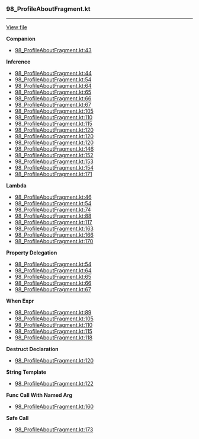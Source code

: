 ### 98_ProfileAboutFragment.kt
---
[View file](../../recall_analyzed/98_ProfileAboutFragment.kt)

**Companion**

 - [98_ProfileAboutFragment.kt:43](../../recall_analyzed/98_ProfileAboutFragment.kt#L43)

**Inference**

 - [98_ProfileAboutFragment.kt:44](../../recall_analyzed/98_ProfileAboutFragment.kt#L44)
 - [98_ProfileAboutFragment.kt:54](../../recall_analyzed/98_ProfileAboutFragment.kt#L54)
 - [98_ProfileAboutFragment.kt:64](../../recall_analyzed/98_ProfileAboutFragment.kt#L64)
 - [98_ProfileAboutFragment.kt:65](../../recall_analyzed/98_ProfileAboutFragment.kt#L65)
 - [98_ProfileAboutFragment.kt:66](../../recall_analyzed/98_ProfileAboutFragment.kt#L66)
 - [98_ProfileAboutFragment.kt:67](../../recall_analyzed/98_ProfileAboutFragment.kt#L67)
 - [98_ProfileAboutFragment.kt:105](../../recall_analyzed/98_ProfileAboutFragment.kt#L105)
 - [98_ProfileAboutFragment.kt:110](../../recall_analyzed/98_ProfileAboutFragment.kt#L110)
 - [98_ProfileAboutFragment.kt:115](../../recall_analyzed/98_ProfileAboutFragment.kt#L115)
 - [98_ProfileAboutFragment.kt:120](../../recall_analyzed/98_ProfileAboutFragment.kt#L120)
 - [98_ProfileAboutFragment.kt:120](../../recall_analyzed/98_ProfileAboutFragment.kt#L120)
 - [98_ProfileAboutFragment.kt:120](../../recall_analyzed/98_ProfileAboutFragment.kt#L120)
 - [98_ProfileAboutFragment.kt:146](../../recall_analyzed/98_ProfileAboutFragment.kt#L146)
 - [98_ProfileAboutFragment.kt:152](../../recall_analyzed/98_ProfileAboutFragment.kt#L152)
 - [98_ProfileAboutFragment.kt:153](../../recall_analyzed/98_ProfileAboutFragment.kt#L153)
 - [98_ProfileAboutFragment.kt:154](../../recall_analyzed/98_ProfileAboutFragment.kt#L154)
 - [98_ProfileAboutFragment.kt:171](../../recall_analyzed/98_ProfileAboutFragment.kt#L171)

**Lambda**

 - [98_ProfileAboutFragment.kt:46](../../recall_analyzed/98_ProfileAboutFragment.kt#L46)
 - [98_ProfileAboutFragment.kt:54](../../recall_analyzed/98_ProfileAboutFragment.kt#L54)
 - [98_ProfileAboutFragment.kt:74](../../recall_analyzed/98_ProfileAboutFragment.kt#L74)
 - [98_ProfileAboutFragment.kt:88](../../recall_analyzed/98_ProfileAboutFragment.kt#L88)
 - [98_ProfileAboutFragment.kt:117](../../recall_analyzed/98_ProfileAboutFragment.kt#L117)
 - [98_ProfileAboutFragment.kt:163](../../recall_analyzed/98_ProfileAboutFragment.kt#L163)
 - [98_ProfileAboutFragment.kt:166](../../recall_analyzed/98_ProfileAboutFragment.kt#L166)
 - [98_ProfileAboutFragment.kt:170](../../recall_analyzed/98_ProfileAboutFragment.kt#L170)

**Property Delegation**

 - [98_ProfileAboutFragment.kt:54](../../recall_analyzed/98_ProfileAboutFragment.kt#L54)
 - [98_ProfileAboutFragment.kt:64](../../recall_analyzed/98_ProfileAboutFragment.kt#L64)
 - [98_ProfileAboutFragment.kt:65](../../recall_analyzed/98_ProfileAboutFragment.kt#L65)
 - [98_ProfileAboutFragment.kt:66](../../recall_analyzed/98_ProfileAboutFragment.kt#L66)
 - [98_ProfileAboutFragment.kt:67](../../recall_analyzed/98_ProfileAboutFragment.kt#L67)

**When Expr**

 - [98_ProfileAboutFragment.kt:89](../../recall_analyzed/98_ProfileAboutFragment.kt#L89)
 - [98_ProfileAboutFragment.kt:105](../../recall_analyzed/98_ProfileAboutFragment.kt#L105)
 - [98_ProfileAboutFragment.kt:110](../../recall_analyzed/98_ProfileAboutFragment.kt#L110)
 - [98_ProfileAboutFragment.kt:115](../../recall_analyzed/98_ProfileAboutFragment.kt#L115)
 - [98_ProfileAboutFragment.kt:118](../../recall_analyzed/98_ProfileAboutFragment.kt#L118)

**Destruct Declaration**

 - [98_ProfileAboutFragment.kt:120](../../recall_analyzed/98_ProfileAboutFragment.kt#L120)

**String Template**

 - [98_ProfileAboutFragment.kt:122](../../recall_analyzed/98_ProfileAboutFragment.kt#L122)

**Func Call With Named Arg**

 - [98_ProfileAboutFragment.kt:160](../../recall_analyzed/98_ProfileAboutFragment.kt#L160)

**Safe Call**

 - [98_ProfileAboutFragment.kt:173](../../recall_analyzed/98_ProfileAboutFragment.kt#L173)
